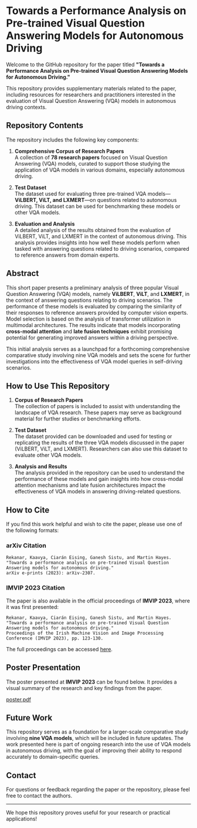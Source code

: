 # Towards a Performance Analysis on Pre-trained Visual Question Answering Models for Autonomous Driving

Welcome to the GitHub repository for the paper titled **"Towards a Performance Analysis on Pre-trained Visual Question Answering Models for Autonomous Driving."**

This repository provides supplementary materials related to the paper, including resources for researchers and practitioners interested in the evaluation of Visual Question Answering (VQA) models in autonomous driving contexts.

## Repository Contents

The repository includes the following key components:

1. **Comprehensive Corpus of Research Papers**  
   A collection of **78 research papers** focused on Visual Question Answering (VQA) models, curated to support those studying the application of VQA models in various domains, especially autonomous driving.

2. **Test Dataset**  
   The dataset used for evaluating three pre-trained VQA models—**ViLBERT, ViLT, and LXMERT**—on questions related to autonomous driving. This dataset can be used for benchmarking these models or other VQA models.

3. **Evaluation and Analysis**  
   A detailed analysis of the results obtained from the evaluation of ViLBERT, ViLT, and LXMERT in the context of autonomous driving. This analysis provides insights into how well these models perform when tasked with answering questions related to driving scenarios, compared to reference answers from domain experts.

## Abstract

This short paper presents a preliminary analysis of three popular Visual Question Answering (VQA) models, namely **ViLBERT**, **ViLT**, and **LXMERT**, in the context of answering questions relating to driving scenarios. The performance of these models is evaluated by comparing the similarity of their responses to reference answers provided by computer vision experts. Model selection is based on the analysis of transformer utilization in multimodal architectures. The results indicate that models incorporating **cross-modal attention** and **late fusion techniques** exhibit promising potential for generating improved answers within a driving perspective. 

This initial analysis serves as a launchpad for a forthcoming comprehensive comparative study involving nine VQA models and sets the scene for further investigations into the effectiveness of VQA model queries in self-driving scenarios.

## How to Use This Repository

1. **Corpus of Research Papers**  
   The collection of papers is included to assist with understanding the landscape of VQA research. These papers may serve as background material for further studies or benchmarking efforts.

2. **Test Dataset**  
   The dataset provided can be downloaded and used for testing or replicating the results of the three VQA models discussed in the paper (ViLBERT, ViLT, and LXMERT). Researchers can also use this dataset to evaluate other VQA models.

3. **Analysis and Results**  
   The analysis provided in the repository can be used to understand the performance of these models and gain insights into how cross-modal attention mechanisms and late fusion architectures impact the effectiveness of VQA models in answering driving-related questions.

## How to Cite

If you find this work helpful and wish to cite the paper, please use one of the following formats:

### arXiv Citation
```
Rekanar, Kaavya, Ciarán Eising, Ganesh Sistu, and Martin Hayes. 
"Towards a performance analysis on pre-trained Visual Question Answering models for autonomous driving." 
arXiv e-prints (2023): arXiv-2307.
```

### IMVIP 2023 Citation
The paper is also available in the official proceedings of **IMVIP 2023**, where it was first presented:

```
Rekanar, Kaavya, Ciarán Eising, Ganesh Sistu, and Martin Hayes. 
"Towards a performance analysis on pre-trained Visual Question Answering models for autonomous driving." 
Proceedings of the Irish Machine Vision and Image Processing Conference (IMVIP 2023), pp. 123-130.
```

The full proceedings can be accessed [here](https://iprcs.github.io/pdf/IMVIP2023_Proceeding.pdf).

## Poster Presentation

The poster presented at **IMVIP 2023** can be found below. It provides a visual summary of the research and key findings from the paper.


[poster.pdf](https://github.com/user-attachments/files/17369625/poster.pdf)


## Future Work

This repository serves as a foundation for a larger-scale comparative study involving **nine VQA models**, which will be included in future updates. The work presented here is part of ongoing research into the use of VQA models in autonomous driving, with the goal of improving their ability to respond accurately to domain-specific queries.

## Contact

For questions or feedback regarding the paper or the repository, please feel free to contact the authors.

---

We hope this repository proves useful for your research or practical applications!
